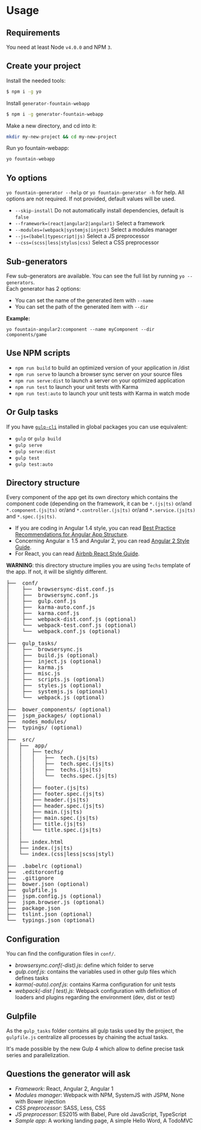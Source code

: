 Usage
=====


## Requirements
You need at least Node `v4.0.0` and NPM `3`.


## Create your project
Install the needed tools:

```sh
$ npm i -g yo
```

Install `generator-fountain-webapp`

```sh
$ npm i -g generator-fountain-webapp
```
Make a new directory, and cd into it:

```sh
mkdir my-new-project && cd my-new-project
```

Run yo fountain-webapp:

```sh
yo fountain-webapp
```

## Yo options
`yo fountain-generator --help` or `yo fountain-generator -h` for help. All options are not required. If not provided, default values will be used.

* `--skip-install` Do not automatically install dependencies, default is `false`
* `--framework=(react|angular2|angular1)` Select a framework
* `--modules=(webpack|systemjs|inject)` Select a modules manager
* `--js=(babel|typescript|js)` Select a JS preprocessor
* `--css=(scss|less|stylus|css)` Select a CSS preprocessor

## Sub-generators

Few sub-generators are available. You can see the full list by running `yo --generators`.  
Each generator has 2 options:
- You can set the name of the generated item with `--name`
- You can set the path of the generated item with `--dir`

**Example:**

```
yo fountain-angular2:component --name myComponent --dir components/game
```

## Use NPM scripts

- `npm run build` to build an optimized version of your application in /dist
- `npm run serve` to launch a browser sync server on your source files
- `npm run serve:dist` to launch a server on your optimized application
- `npm run test` to launch your unit tests with Karma
- `npm run test:auto` to launch your unit tests with Karma in watch mode


## Or Gulp tasks

If you have [`gulp-cli`](https://www.npmjs.com/package/gulp-cli) installed in global packages you can use equivalent:

- `gulp` or `gulp build`
- `gulp serve`
- `gulp serve:dist`
- `gulp test`
- `gulp test:auto`


## Directory structure

Every component of the app get its own directory which contains the component code (depending on the framework, it can be `*.(js|ts)` or/and `*.component.(js|ts)` or/and `*.controller.(js|ts)` or/and `*.service.(js|ts)` and `*.spec.(js|ts)`.

- If you are coding in Angular 1.4 style, you can read
[Best Practice Recommendations for Angular App Structure](https://docs.google.com/document/d/1XXMvReO8-Awi1EZXAXS4PzDzdNvV6pGcuaF4Q9821Es/pub).
- Concerning Angular ≥ 1.5 and Angular 2, you can read [Angular 2 Style Guide](https://mgechev.github.io/angular2-style-guide/).
- For React, you can read [Airbnb React Style Guide](https://github.com/airbnb/javascript/tree/master/react).

**WARNING**: this directory structure implies you are using `Techs` template of the app. If not, it will be slightly different.

<pre>
├──  conf/
│    ├──  browsersync-dist.conf.js
│    ├──  browsersync.conf.js
│    ├──  gulp.conf.js
│    ├──  karma-auto.conf.js
│    ├──  karma.conf.js
│    ├──  webpack-dist.conf.js (optional)
│    └──  webpack-test.conf.js (optional)
│    └──  webpack.conf.js (optional)
│
├──  gulp_tasks/
│    ├──  browsersync.js
│    ├──  build.js (optional)
│    ├──  inject.js (optional)
│    ├──  karma.js
│    ├──  misc.js
│    ├──  scripts.js (optional)
│    ├──  styles.js (optional)
│    ├──  systemjs.js (optional)
│    └──  webpack.js (optional)
│
├──  bower_components/ (optional)
├──  jspm_packages/ (optional)
├──  nodes_modules/
├──  typings/ (optional)
│
├──  src/
│   ├──  app/
│   │   ├── techs/
│   │   │   ├──  tech.(js|ts)
│   │   │   ├──  tech.spec.(js|ts)
│   │   │   ├──  techs.(js|ts)
│   │   │   └──  techs.spec.(js|ts)
│   │   │
│   │   ├── footer.(js|ts)
│   │   ├── footer.spec.(js|ts)
│   │   ├── header.(js|ts)
│   │   ├── header.spec.(js|ts)
│   │   ├── main.(js|ts)
│   │   ├── main.spec.(js|ts)
│   │   ├── title.(js|ts)
│   │   └── title.spec.(js|ts)
│   │
│   ├── index.html
│   ├── index.(js|ts)
│   └── index.(css|less|scss|styl)
│
├──  .babelrc (optional)
├──  .editorconfig
├──  .gitignore
├──  bower.json (optional)
├──  gulpfile.js
├──  jspm.config.js (optional)
├──  jspm.browser.js (optional)
├──  package.json
├──  tslint.json (optional)
└──  typings.json (optional)
</pre>


## Configuration

You can find the configuration files in `conf/`.

* *browsersync.conf(-dist).js*: define which folder to serve
* *gulp.conf.js*: contains the variables used in other gulp files which defines tasks
* *karma(-auto).conf.js*: contains Karma configuration for unit tests
* *webpack(-dist | test).js*: Webpack configuration with definition of loaders and plugins regarding the environment (dev, dist or test)


## Gulpfile

As the `gulp_tasks` folder contains all gulp tasks used by the project, the `gulpfile.js` centralize all processes by chaining the actual tasks.

It's made possible by the new Gulp 4 which allow to define precise task series and parallelization.


## Questions the generator will ask

- *Framework*: React, Angular 2, Angular 1
- *Modules manager*: Webpack with NPM, SystemJS with JSPM, None with Bower injection
- *CSS preprocessor*: SASS, Less, CSS
- *JS preprocessor*: ES2015 with Babel, Pure old JavaScript, TypeScript
- *Sample app*: A working landing page, A simple Hello Word, A TodoMVC
